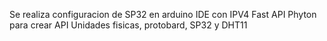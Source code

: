 Se realiza configuracion de SP32 en arduino IDE con IPV4
Fast API
Phyton para crear API
Unidades fisicas, protobard, SP32 y DHT11
